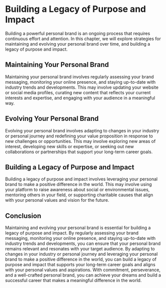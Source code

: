 Building a Legacy of Purpose and Impact
================================================================================================

Building a powerful personal brand is an ongoing process that requires continuous effort and attention. In this chapter, we will explore strategies for maintaining and evolving your personal brand over time, and building a legacy of purpose and impact.

Maintaining Your Personal Brand
-------------------------------

Maintaining your personal brand involves regularly assessing your brand messaging, monitoring your online presence, and staying up-to-date with industry trends and developments. This may involve updating your website or social media profiles, curating new content that reflects your current interests and expertise, and engaging with your audience in a meaningful way.

Evolving Your Personal Brand
----------------------------

Evolving your personal brand involves adapting to changes in your industry or personal journey and redefining your value proposition in response to new challenges or opportunities. This may involve exploring new areas of interest, developing new skills or expertise, or seeking out new collaborations or partnerships that support your long-term career goals.

Building a Legacy of Purpose and Impact
---------------------------------------

Building a legacy of purpose and impact involves leveraging your personal brand to make a positive difference in the world. This may involve using your platform to raise awareness about social or environmental issues, mentoring others in your field, or supporting charitable causes that align with your personal values and vision for the future.

Conclusion
----------

Maintaining and evolving your personal brand is essential for building a legacy of purpose and impact. By regularly assessing your brand messaging, monitoring your online presence, and staying up-to-date with industry trends and developments, you can ensure that your personal brand remains relevant and resonates with your target audience. By adapting to changes in your industry or personal journey and leveraging your personal brand to make a positive difference in the world, you can build a legacy of purpose and impact that supports your long-term career goals and aligns with your personal values and aspirations. With commitment, perseverance, and a well-crafted personal brand, you can achieve your dreams and build a successful career that makes a meaningful difference in the world.
